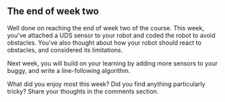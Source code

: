 [comment]: # (
Is this step open? Y/N
If so, short description of this step:
Related links:
Related files:
)

## The end of week two

Well done on reaching the end of week two of the course. This week, you've attached a UDS sensor to your robot and coded the robot to avoid obstacles. You've also thought about how your robot should react to obstacles, and considered its limitations.

Next week, you will build on your learning by adding more sensors to your buggy, and write a line-following algorithm.

What did you enjoy most this week? Did you find anything particularly tricky? Share your thoughts in the comments section.
